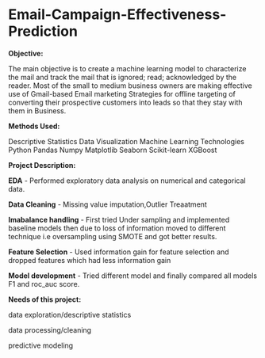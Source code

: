 # Email-Campaign-Effectiveness-Prediction
**Objective:**

The main objective is to create a machine learning model to characterize the mail and track the mail that is ignored; read; acknowledged by the reader. Most of the small to medium business owners are making effective use of Gmail-based Email marketing Strategies for offline targeting of converting their prospective customers into leads so that they stay with them in Business.

**Methods Used:**

Descriptive Statistics
Data Visualization
Machine Learning
Technologies
Python
Pandas
Numpy
Matplotlib
Seaborn
Scikit-learn
XGBoost

**Project Description:**

**EDA** - Performed exploratory data analysis on numerical and categorical data.

**Data Cleaning** - Missing value imputation,Outlier Treaatment

**Imabalance handling** - First tried Under sampling and implemented baseline models then due to loss of information moved to different technique i.e oversampling using SMOTE and got better results.

**Feature Selection** - Used information gain for feature selection and dropped features which had less information gain

**Model development** - Tried different model and finally compared all models F1 and roc_auc score.

**Needs of this project:**

data exploration/descriptive statistics

data processing/cleaning

predictive modeling

